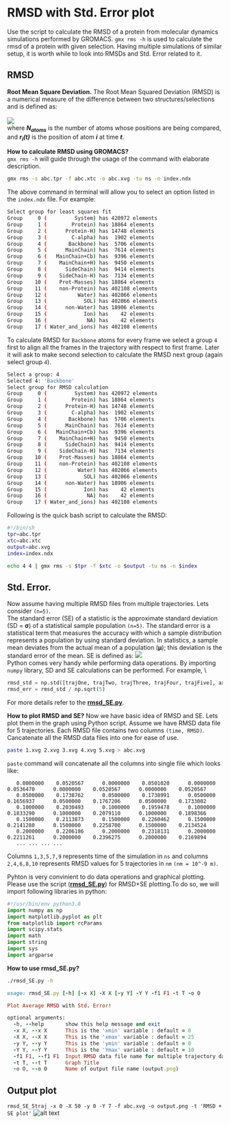 # RMSD with Std. Error plot
Use the script to calculate the RMSD of a protein from molecular dynamics simulations performed by GROMACS.
`gmx rms -h` is used to calculate the rmsd of a protein with given selection.
Having multiple simulations of similar setup, it is worth while to look into RMSDs and Std. Error related to it.
## RMSD
**Root Mean Square Deviation.** The Root Mean Squared Deviation (RMSD) is a numerical measure of the difference between two structures/selections and is defined as: \
\
<img src="https://render.githubusercontent.com/render/math?math={RMSD}=\sqrt{\frac{1}{N_{atoms}}\sum_{i=1}^{N_{atoms}}\(r_i(t_1)-r_i(t_2))^2}"> \
where __*N<sub>atoms</sub>*__ is the number of atoms whose positions are being compared, and __*r<sub>i</sub>(t)*__ is the position of atom __*i*__ at time __*t*__.

**How to calculate RMSD using GROMACS?** \
`gmx rms -h` will guide through the usage of the command with elaborate description.
```sh
gmx rms -s abc.tpr -f abc.xtc -o abc.xvg -tu ns -n index.ndx
```
The above command in terminal will allow you to select an option listed in the `index.ndx` file. For example:
```sh
Select group for least squares fit
Group     0 (         System) has 420972 elements
Group     1 (        Protein) has 18864 elements
Group     2 (      Protein-H) has 14748 elements
Group     3 (        C-alpha) has  1902 elements
Group     4 (       Backbone) has  5706 elements
Group     5 (      MainChain) has  7614 elements
Group     6 (   MainChain+Cb) has  9396 elements
Group     7 (    MainChain+H) has  9450 elements
Group     8 (      SideChain) has  9414 elements
Group     9 (    SideChain-H) has  7134 elements
Group    10 (    Prot-Masses) has 18864 elements
Group    11 (    non-Protein) has 402108 elements
Group    12 (          Water) has 402066 elements
Group    13 (            SOL) has 402066 elements
Group    14 (      non-Water) has 18906 elements
Group    15 (            Ion) has    42 elements
Group    16 (             NA) has    42 elements
Group    17 ( Water_and_ions) has 402108 elements
```
To calculate RMSD for `Backbone` atoms for every frame we select a group `4` first to align all the frames in the trajectory with respect to first frame. Later it will ask to make second selection to calculate the RMSD next group (again select group `4`).
```sh
Select a group: 4
Selected 4: 'Backbone'
Select group for RMSD calculation
Group     0 (         System) has 420972 elements
Group     1 (        Protein) has 18864 elements
Group     2 (      Protein-H) has 14748 elements
Group     3 (        C-alpha) has  1902 elements
Group     4 (       Backbone) has  5706 elements
Group     5 (      MainChain) has  7614 elements
Group     6 (   MainChain+Cb) has  9396 elements
Group     7 (    MainChain+H) has  9450 elements
Group     8 (      SideChain) has  9414 elements
Group     9 (    SideChain-H) has  7134 elements
Group    10 (    Prot-Masses) has 18864 elements
Group    11 (    non-Protein) has 402108 elements
Group    12 (          Water) has 402066 elements
Group    13 (            SOL) has 402066 elements
Group    14 (      non-Water) has 18906 elements
Group    15 (            Ion) has    42 elements
Group    16 (             NA) has    42 elements
Group    17 ( Water_and_ions) has 402108 elements
```
Following is the quick bash script to calculate the RMSD:
```sh
#!/bin/sh
tpr=abc.tpr
xtc=abc.xtc
output=abc.xvg
index=index.ndx

echo 4 4 | gmx rms -s $tpr -f $xtc -o $output -tu ns -n $index
```
## Std. Error.
Now assume having multiple RMSD files from multiple trajectories. Lets consider `(n=5)`. \
The standard error (SE) of a statistic is the approximate standard deviation (SD = **σ**) of a statistical sample population `(n=5)`. The standard error is a statistical term that measures the accuracy with which a sample distribution represents a population by using standard deviation. In statistics, a sample mean deviates from the actual mean of a population (**μ**); this deviation is the standard error of the mean. SE is defined as:
<img src="https://render.githubusercontent.com/render/math?math={SD}={\sigma}=\sqrt{ \frac{1}{n} \sum_{i=1}^{n} \(x_i-\mu)^2 }"> \
Python comes very handy while performing data operations. By importing `numpy` library, SD and SE calculations can be performed. For example, \
```py
rmsd_std = np.std([trajOne, trajTwo, trajThree, trajFour, trajFive], axis=0)
rmsd_err = rmsd_std / np.sqrt(5)
```
For more details refer to the **<a href="https://github.com/mangeshdamre/GMX_RMSD_SE_PLOT/blob/main/scripts/rmsd_SE.py" target="_blank">rmsd_SE.py</a>**.

**How to plot RMSD and SE?**
Now we have basic idea of RMSD and SE. Lets plot them in the graph using Python script.
Assume we have RMSD data file for 5 trajectories. Each RMSD file contains two columns `(time, RMSD)`. Cancatenate all the RMSD data files into one for ease of use.
```sh
paste 1.xvg 2.xvg 3.xvg 4.xvg 5.xvg > abc.xvg  
```
`paste` command will concatenate all the columns into single file which looks like:
```
   0.0000000    0.0520567	   0.0000000    0.0501020	   0.0000000    0.0536470	   0.0000000    0.0520567	   0.0000000    0.0520567
   0.0500000    0.1738762	   0.0500000    0.1738991	   0.0500000    0.1656937	   0.0500000    0.1767206	   0.0500000    0.1733002
   0.1000000    0.2030493	   0.1000000    0.1959478	   0.1000000    0.1833290	   0.1000000    0.2079110	   0.1000000    0.1898366
   0.1500000    0.2113873	   0.1500000    0.2260462	   0.1500000    0.2141280	   0.1500000    0.2258700	   0.1500000    0.2134524
   0.2000000    0.2206186	   0.2000000    0.2318131	   0.2000000    0.2211261	   0.2000000    0.2396275	   0.2000000    0.2169894
   ... ... ... ...
```
Columns `1,3,5,7,9` represents time of the simulation in `ns` and columns `2,4,6,8,10` represents RMSD values for 5 trajectories in `nm` `(nm = 10^-9 m)`.

Pyhton is very convinient to do data operations and graphical plotting. Please use the script (**<a href="https://github.com/mangeshdamre/GMX_RMSD_SE_PLOT/blob/main/scripts/rmsd_SE.py" target="_blank">rmsd_SE.py</a>**) for RMSD+SE plotting.To do so, we will import following libraries in python:
```py
#!/usr/bin/env python3.8
import numpy as np
import matplotlib.pyplot as plt
from matplotlib import rcParams
import scipy.stats
import math
import string
import sys
import argparse
```
**How to use rmsd_SE.py?**
```sh
./rmsd_SE.py -h
```
```ruby
usage: rmsd_SE.py [-h] [-x X] -X X [-y Y] -Y Y -f1 F1 -t T -o O

Plot Average RMSD with Std. Error!

optional arguments:
  -h, --help       show this help message and exit
  -x X, --x X      This is the 'xmin' variable : default = 0
  -X X, --X X      This is the 'xmax' variable : default = 25
  -y Y, --y Y      This is the 'ymin' variable : default = 0
  -Y Y, --Y Y      This is the 'Ymax' variable : default = 10
  -f1 F1, --f1 F1  Input RMSD data file name for multiple trajectory data.
  -t T, --t T      Graph Title
  -o O, --o O      Name of output file name (output.png)
```

## Output plot
`rmsd_SE_5traj -x 0 -X 50 -y 0 -Y 7 -f abc.xvg -o output.png -t 'RMSD + SE plot'`
![alt text](https://github.com/mangeshdamre/GMX_RMSD_SE_PLOT/blob/main/demo/output.png?raw=true)
